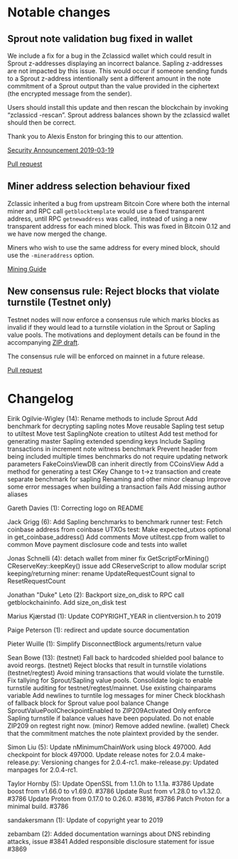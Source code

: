 Notable changes
===============

Sprout note validation bug fixed in wallet
------------------------------------------
We include a fix for a bug in the Zclassicd wallet which could result in Sprout
z-addresses displaying an incorrect balance. Sapling z-addresses are not
impacted by this issue. This would occur if someone sending funds to a Sprout
z-address intentionally sent a different amount in the note commitment of a
Sprout output than the value provided in the ciphertext (the encrypted message
from the sender).

Users should install this update and then rescan the blockchain by invoking
“zclassicd -rescan”. Sprout address balances shown by the zclassicd wallet should
then be correct.

Thank you to Alexis Enston for bringing this to our attention.

[Security Announcement 2019-03-19](https://z.cash/support/security/announcements/security-announcement-2019-03-19/)

[Pull request](https://github.com/zclassic/zclassic/pull/3897)

Miner address selection behaviour fixed
---------------------------------------
Zclassic inherited a bug from upstream Bitcoin Core where both the internal miner
and RPC call `getblocktemplate` would use a fixed transparent address, until RPC
`getnewaddress` was called, instead of using a new transparent address for each
mined block.  This was fixed in Bitcoin 0.12 and we have now merged the change.

Miners who wish to use the same address for every mined block, should use the
`-mineraddress` option. 

[Mining Guide](https://zclassic.readthedocs.io/en/latest/rtd_pages/zclassic_mining_guide.html)


New consensus rule: Reject blocks that violate turnstile (Testnet only)
-----------------------------------------------------------------------
Testnet nodes will now enforce a consensus rule which marks blocks as invalid
if they would lead to a turnstile violation in the Sprout or Sapling value
pools. The motivations and deployment details can be found in the accompanying
[ZIP draft](https://github.com/zclassic/zips/pull/210).

The consensus rule will be enforced on mainnet in a future release.

[Pull request](https://github.com/zclassic/zclassic/pull/3885)


Changelog
=========

Eirik Ogilvie-Wigley (14):
      Rename methods to include Sprout
      Add benchmark for decrypting sapling notes
      Move reusable Sapling test setup to utiltest
      Move test SaplingNote creation to utiltest
      Add test method for generating master Sapling extended spending keys
      Include Sapling transactions in increment note witness benchmark
      Prevent header from being included multiple times
      benchmarks do not require updating network parameters
      FakeCoinsViewDB can inherit directly from CCoinsView
      Add a method for generating a test CKey
      Change to t->z transaction and create separate benchmark for sapling
      Renaming and other minor cleanup
      Improve some error messages when building a transaction fails
      Add missing author aliases

Gareth Davies (1):
      Correcting logo on README

Jack Grigg (6):
      Add Sapling benchmarks to benchmark runner
      test: Fetch coinbase address from coinbase UTXOs
      test: Make expected_utxos optional in get_coinbase_address()
      Add comments
      Move utiltest.cpp from wallet to common
      Move payment disclosure code and tests into wallet

Jonas Schnelli (4):
      detach wallet from miner
      fix GetScriptForMining() CReserveKey::keepKey() issue
      add CReserveScript to allow modular script keeping/returning
      miner: rename UpdateRequestCount signal to ResetRequestCount

Jonathan "Duke" Leto (2):
      Backport size_on_disk to RPC call getblockchaininfo.
      Add size_on_disk test

Marius Kjærstad (1):
      Update COPYRIGHT_YEAR in clientversion.h to 2019

Paige Peterson (1):
      redirect and update source documentation

Pieter Wuille (1):
      Simplify DisconnectBlock arguments/return value

Sean Bowe (13):
      (testnet) Fall back to hardcoded shielded pool balance to avoid reorgs.
      (testnet) Reject blocks that result in turnstile violations
      (testnet/regtest) Avoid mining transactions that would violate the turnstile.
      Fix tallying for Sprout/Sapling value pools.
      Consolidate logic to enable turnstile auditing for testnet/regtest/mainnet.
      Use existing chainparams variable
      Add newlines to turntile log messages for miner
      Check blockhash of fallback block for Sprout value pool balance
      Change SproutValuePoolCheckpointEnabled to ZIP209Activated
      Only enforce Sapling turnstile if balance values have been populated.
      Do not enable ZIP209 on regtest right now.
      (minor) Remove added newline.
      (wallet) Check that the commitment matches the note plaintext provided by the sender.

Simon Liu (5):
      Update nMinimumChainWork using block 497000.
      Add checkpoint for block 497000.
      Update release notes for 2.0.4
      make-release.py: Versioning changes for 2.0.4-rc1.
      make-release.py: Updated manpages for 2.0.4-rc1.

Taylor Hornby (5):
      Update OpenSSL from 1.1.0h to 1.1.1a. #3786
      Update boost from v1.66.0 to v1.69.0. #3786
      Update Rust from v1.28.0 to v1.32.0. #3786
      Update Proton from 0.17.0 to 0.26.0. #3816, #3786
      Patch Proton for a minimal build. #3786

sandakersmann (1):
      Update of copyright year to 2019

zebambam (2):
      Added documentation warnings about DNS rebinding attacks, issue #3841
      Added responsible disclosure statement for issue #3869

